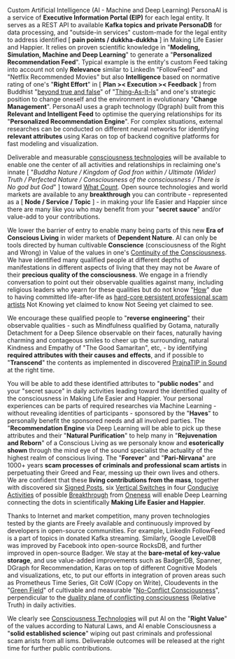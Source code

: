 Custom Artificial Intelligence (AI - Machine and Deep Learning) PersonaAI is a service of <b>Executive Information Portal (EIP)</b> for each legal entity. It serves as a REST API to available <b>Kafka topics and private PersonaDB</b> for data processing, and "outside-in services" custom-made for the legal entity to address identified [ <b>pain points / dukkha-dukkha</b> ] in Making Life Easier and Happier. It relies on proven scientific knowledge in "<b>Modeling, Simulation, Machine and Deep Learning</b>" to generate a "<b>Personalized Recommendation Feed</b>". Typical example is the entity's custom Feed taking into account not only <b>Relevance</b> similar to LinkedIn "FollowFeed" and "Netflix Recommended Movies" but also <b>Intelligence</b> based on normative rating of one's "<b>Right Effort</b>" in [ <b>Plan &gt;&lt; Execution &gt;&lt; Feedback</b> ] from Buddhist "<a href="https://aeon.co/essays/the-logic-of-buddhist-philosophy-goes-beyond-simple-truth" target="_blank">beyond true and false</a>" of "<a href="https://blog.khaiphong.io/2017/12/finger-pointing-to-moon.html#Section_2" target="_blank">Thing-As-It-Is</a>" and one's strategic position to change oneself and the environment in evolutionary "<b>Change Management</b>". PersonaAI uses a graph technology (Dgraph) built from this <b>Relevant and Intelligent Feed</b> to optimise the querying relationships for its "<b>Personalized Recommendation Engine</b>". For complex situations, external researches can be conducted on different neural networks for identifying <b>relevant attributes</b> using Karas on top of backend cognitive platforms for fast modeling and visualization.

Deliverable and measurable <a href="https://blog.khaiphong.io/2017/12/nature-of-things.html#Section_2.1" target="_blank">consciousness technologies</a> will be available to enable one the center of all activities and relationships in reclaiming one's innate [ "<i>Buddha Nature / Kingdom of God fron within / Ultimate (Wider) Truth / Perfected Nature / Consciousness of the consciousness / There is No god but God</i>" ] toward <a href="https://blog.khaiphong.io/2017/12/references.html#R23" target="_blank">What Count</a>. Open source technologies and world markets are available to any <b>breakthrough</b> you can contribute - represented as a [ <b>Node / Service / Topic</b> ] - in making your life Easier and Happier since there are many like you who may benefit from your "<b>secret sauce</b>" and/or value-add to your contributions.

We lower the barrier of entry to enable many being parts of this new <b>Era of Conscious Living</b> in wider markets of <b>Dependent Nature</b>. AI can only be tools directed by human cultivable <b>Conscience</b> (consciousness of the Right and Wrong) in Value of the values in one's <a href="https://blog.khaiphong.io/2017/12/right-mindfulness.html#Section_2" target="_blank">Continuity of the Consciousness</a>. We have identified many qualified people at different depths of manifestations in different aspects of living that they may not be Aware of their <b>precious quality of the consciousness</b>. We engage in a friendly conversation to point out their observable qualities against many, including religious leaders who yearn for these qualities but do not know "<a href="https://blog.khaiphong.io/2017/12/references.html#R8" target="_blank">How</a>" due to having committed life-after-life as <a href="https://blog.khaiphong.io/2017/12/a-light-out-of-darkness.html" target="_blank">hard-core persistent professional scam artists</a> Not Knowing yet claimed to know Not Seeing yet claimed to see.

We encourage these qualified people to "<b>reverse engineering</b>" their observable qualities - such as Mindfulness qualified by Gotama, naturally Detachment for a Deep Silence observable on their faces, naturally having charming and contageous smiles to cheer up the surrounding, natural Kindness and Empathy of "The Good Samaritan", etc, - by identifying <b>required attributes with their causes and effects</b>, and if possible to "<b>Transcend</b>" the contents as implemented in discovered <a href="https://blog.khaiphong.io/2017/12/nature-of-things.html#Section_2.1" target="_blank">PrajnaTIP in Sound</a> at the right time.

You will be able to add these identified attributes to "<b>public nodes</b>" and your "secret sauce" in daily activities leading toward the identified quality of the consciousness in Making Life Easier and Happier. Your personal experiences can be parts of required researches via Machine Learning - without revealing identities of participants - sponsored by the "<b>Haves</b>" to personally benefit the sponsored needs and all involved parties. The "<b>Recommendation Engine</b> via Deep Learning will be able to pick up these attributes and their "<b>Natural Purification</b>" to help many in "<b>Rejuvenation and Reborn</b>" of a Conscious Living as we personaly know and <b>esoterically shown</b> through the mind eye of the sound specialist the actuality of the highest realm of conscious living. The "<b>Forever</b>" and "<b>Pari-Nirvana</b>" are 1000+ years <b>scam processes of criminals and professional scam artists</b> in perpetuating their Greed and Fear, messing up their own lives and others. We are confident that these <b>living contributions from the mass</b>, together with discovered six <a href="https://blog.khaiphong.io/2017/12/right-inner-peace.html#Section_3" target="_blank">Signed Posts</a>, six <a href="https://blog.khaiphong.io/2017/12/a-light-out-of-darkness.html#Section_2.2" target="_blank">Vertical Switches</a> in four <a href="https://blog.khaiphong.io/2017/12/a-bird-view-of-who-i-am.html#Section_3.1" target="_blank">Conducive Activities</a> of possible <a href="https://blog.khaiphong.io/2017/12/agent-of-changes.html#Section_3.5" target="_blank">Breakthrough</a> from <a href="https://blog.khaiphong.io/2017/12/selfselfless-dualityoneness.html#Section_2" target="_blank">Oneness</a> will enable Deep Learning connecting the dots in scientifically <b>Making Life Easier and Happier</b>.

Thanks to Internet and market competition, many proven technologies tested by the giants are Freely available and continuously improved by developers in open-source communities. For example, LinkedIn FollowFeed is a part of topics in donated Kafka streaming. Similarly, Google LevelDB was improved by Facebook into open-source RocksDB, and further improved in open-source Badger. We stay at the <b>bare-metal of key-value storage</b>, and use value-added improvements such as BadgerDB, Spanner, DGraph for Recommendation, Karas on top of different Cognitive Models and visualizations, etc, to put our efforts in integration of proven areas such as Prometheus Time Series, Git CoW (Copy on Write), Cloudevents in the "<a href="https://blog.khaiphong.io/2017/12/references.html#R8" target="_blank">Green Field</a>" of cultivable and measurable "<a href="https://blog.khaiphong.io/2017/12/selfselfless-dualityoneness.html#Section_2" target="_blank">No-Conflict Consciousness</a>", perpendicular to the <a href="https://github.com/khaiphong/" target="_blank">duality plane of conflicting consciousness</a> (Relative Truth) in daily activities.

We clearly see <a href="https://blog.khaiphong.io/2017/12/nature-of-things.html#Section_2.1" target="_blank">Consciousness Technologies</a> will put AI on the "<b>Right Value</b>" of the values according to Natural Laws, and AI enable Consciousness a "<b>solid established science</b>" wiping out past criminals and professional scam arists from all isms. Deliverable outcomes will be released at the right time for further public contributions.


